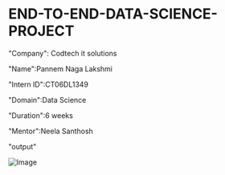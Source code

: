 # END-TO-END-DATA-SCIENCE-PROJECT

"Company": Codtech it solutions

"Name":Pannem Naga Lakshmi

"Intern ID":CT06DL1349

"Domain":Data Science

"Duration":6 weeks

"Mentor":Neela Santhosh

"output"

![Image](https://github.com/user-attachments/assets/ad57e539-a5ad-43ad-8e3d-b32b381fa932)
